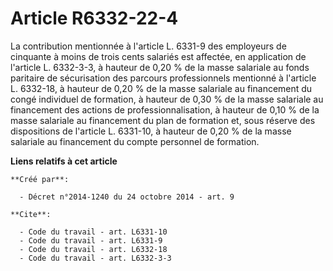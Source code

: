 # Article R6332-22-4

La contribution mentionnée à l'article L. 6331-9 des employeurs de cinquante à moins de trois cents salariés est affectée, en
application de l'article L. 6332-3-3, à hauteur de 0,20 % de la masse salariale au fonds paritaire de sécurisation des
parcours professionnels mentionné à l'article L. 6332-18, à hauteur de 0,20 % de la masse salariale au financement du congé
individuel de formation, à hauteur de 0,30 % de la masse salariale au financement des actions de professionnalisation, à
hauteur de 0,10 % de la masse salariale au financement du plan de formation et, sous réserve des dispositions de l'article L.
6331-10, à hauteur de 0,20 % de la masse salariale au financement du compte personnel de formation.

**Liens relatifs à cet article**

	**Créé par**:

	  - Décret n°2014-1240 du 24 octobre 2014 - art. 9

	**Cite**:

	  - Code du travail - art. L6331-10
	  - Code du travail - art. L6331-9
	  - Code du travail - art. L6332-18
	  - Code du travail - art. L6332-3-3
